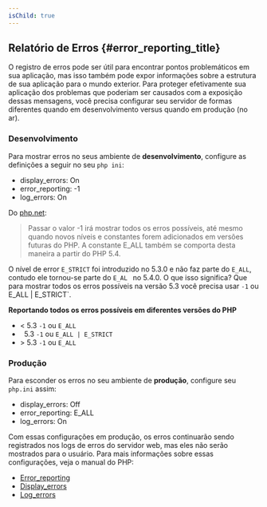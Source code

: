 ```yaml
---
isChild: true
---
```


## Relatório de Erros {#error_reporting_title}

O registro de erros pode ser útil para encontrar pontos problemáticos em sua aplicação, mas isso também pode expor
informações sobre a estrutura de sua aplicação para o mundo exterior. Para proteger efetivamente sua aplicação dos
problemas que poderiam ser causados com a exposição dessas mensagens, você precisa configurar seu servidor de formas
diferentes quando em desenvolvimento versus quando em produção (no ar).

### Desenvolvimento

Para mostrar erros no seus ambiente de <strong>desenvolvimento</strong>, configure as definições a seguir no seu `php
ini`:

- display_errors: On
- error_reporting: -1
- log_errors: On

Do [php.net](http://php.net/manual/function.error-reporting.php):

> Passar o valor -1 irá mostrar todos os erros possíveis, até mesmo quando novos níveis e constantes forem adicionados em versões futuras do PHP. A constante E_ALL também se comporta desta maneira a partir do PHP 5.4.

O nível de error `E_STRICT` foi introduzido no 5.3.0 e não faz parte do `E_ALL`, contudo ele tornou-se parte do `E_AL
` no 5.4.0. O que isso significa?  Que para mostrar todos os erros possíveis na versão 5.3 você precisa usar `-1` ou 
E_ALL | E_STRICT`. 

**Reportando todos os erros possíveis em diferentes versões do PHP**

* &lt; 5.3 `-1` ou `E_ALL`
* &nbsp; 5.3 `-1` ou `E_ALL | E_STRICT`
* &gt; 5.3 `-1` ou `E_ALL`

### Produção

Para esconder os erros no seu ambiente de <strong>produção</strong>, configure seu `php.ini` assim:

- display_errors: Off
- error_reporting: E_ALL
- log_errors: On

Com essas configurações em produção, os erros continuarão sendo registrados nos logs de erros do servidor web, mas
eles não serão mostrados para o usuário. Para mais informações sobre essas configurações, veja o manual do PHP:

* [Error_reporting](http://www.php.net/manual/en/errorfunc.configuration.php#ini.error-reporting)
* [Display_errors](http://www.php.net/manual/en/errorfunc.configuration.php#ini.display-errors)
* [Log_errors](http://www.php.net/manual/en/errorfunc.configuration.php#ini.log-errors)
